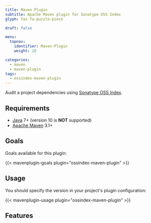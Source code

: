 ```yaml
---
title: Maven Plugin
subtitle: Apache Maven plugin for Sonatype OSS Index 
glyph: fas fa-puzzle-piece

draft: false

menu:
  topnav:
    identifier: Maven-Plugin
    weight: 10

categories:
  - maven
  - maven-plugin
tags:
  - ossindex-maven-plugin
---
```


Audit a project dependencies using [Sonatype OSS Index](https://ossindex.sonatype.org).

## Requirements

* [Java](http://java.oracle.com) 7+ (version 10 is **NOT** supported)
* [Apache Maven](https://maven.apache.org) 3.1+

## Goals

Goals available for this plugin:

{{< mavenplugin-goals plugin="ossindex-maven-plugin" >}}

## Usage

You should specify the version in your project's plugin configuration:

{{< mavenplugin-usage plugin="ossindex-maven-plugin" >}}

## Features
